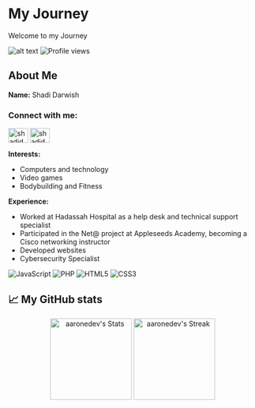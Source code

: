 # My Journey
Welcome to my Journey

![alt text](https://i.ibb.co/XD4TzBk/Screenshot-2024-08-07-205639.png)
![Profile views](https://komarev.com/ghpvc/?username=shadidar&label=Profile%20views&color=60598F&style=flat)

## About Me

**Name:** Shadi Darwish

<h3 align="left">Connect with me:</h3>
<p align="left">
<a href="https://www.instagram.com/shadi.dar" target="blank"><img align="center" src="https://raw.githubusercontent.com/rahuldkjain/github-profile-readme-generator/master/src/images/icons/Social/instagram.svg" alt="shadidar" height="30" width="40" /></a>
<a href="https://www.youtube.com/@shadiman94" target="blank"><img align="center" src="https://raw.githubusercontent.com/rahuldkjain/github-profile-readme-generator/master/src/images/icons/Social/youtube.svg" alt="shadidar" height="30" width="40" /></a>
</p>

**Interests:**
- Computers and technology
- Video games 
- Bodybuilding and Fitness

**Experience:**
- Worked at Hadassah Hospital as a help desk and technical support specialist
- Participated in the Net@ project at Appleseeds Academy, becoming a Cisco networking instructor
- Developed websites
- Cybersecurity Specialist

<div class="badges-intro">

![JavaScript](https://img.shields.io/badge/-JavaScript-000000?style=flat&logo=javascript&logoColor=#F7DF1E)
![PHP](https://img.shields.io/badge/-PHP-000000?style=flat&logo=php&logoColor=#777BB4)
![HTML5](https://img.shields.io/badge/-HTML5-000000?style=flat&logo=html5&logoColor=#E34F26)
![CSS3](https://img.shields.io/badge/-CSS3-000000?style=flat&logo=css3&logoColor=#1572B6)

</div>

## 📈 My GitHub stats

<div class="badges-githubstats">
  <p align="center">
    <img src="https://github-readme-stats.vercel.app/api?username=shadidar&theme=tokyonight&show_icons=true&hide_border=true&count_private=true" alt="aaronedev's Stats" height="165">
    <img src="https://github-readme-streak-stats.herokuapp.com/?user=shadidar&theme=tokyonight&hide_border=true" alt="aaronedev's Streak" height="165">
  </p>
</div>
